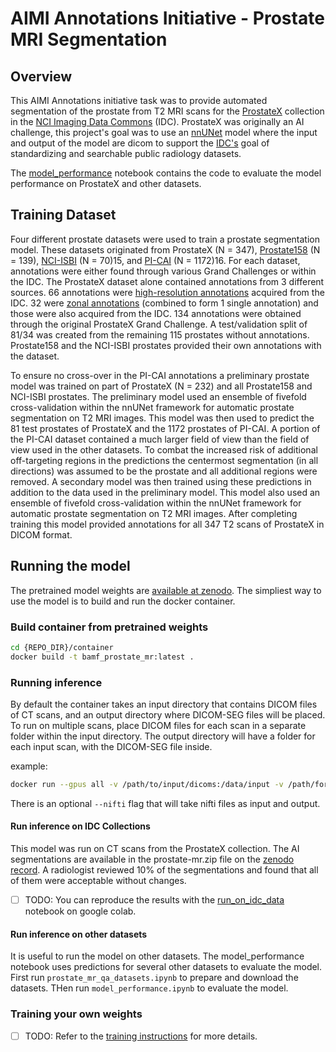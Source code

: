 # AIMI Annotations Initiative - Prostate MRI Segmentation

## Overview

This AIMI Annotations initiative task was to provide automated segmentation of the prostate from T2 MRI scans for the [ProstateX](https://wiki.cancerimagingarchive.net/pages/viewpage.action?pageId=23691656) collection in the [NCI Imaging Data Commons](https://portal.imaging.datacommons.cancer.gov/) (IDC). ProstateX was originally an AI challenge, this project's goal was to use an [nnUNet](https://github.com/MIC-DKFZ/nnUNet/tree/nnunetv1) model where the input and output of the model are dicom to support the [IDC's](https://portal.imaging.datacommons.cancer.gov/) goal of standardizing and searchable public radiology datasets.

The [model_performance](model_performance.ipynb) notebook contains the code to evaluate the model performance on ProstateX and other datasets.

## Training Dataset

Four different prostate datasets were used to train a prostate segmentation model. These datasets originated from ProstateX (N = 347), [Prostate158](https://github.com/kbressem/prostate158) (N = 139), [NCI-ISBI](https://wiki.cancerimagingarchive.net/pages/viewpage.action?pageId=21267207) (N = 70)15, and [PI-CAI](https://pi-cai.grand-challenge.org/PI-CAI/) (N = 1172)16. For each dataset, annotations were either found through various Grand Challenges or within the IDC. The ProstateX dataset alone contained annotations from 3 different sources. 66 annotations were [high-resolution annotations](https://wiki.cancerimagingarchive.net/pages/viewpage.action?pageId=61080779) acquired from the IDC. 32 were [zonal annotations](https://wiki.cancerimagingarchive.net/pages/viewpage.action?pageId=70230177) (combined to form 1 single annotation) and those were also acquired from the IDC. 134 annotations were obtained through the original ProstateX Grand Challenge. A test/validation split of 81/34 was created from the remaining 115 prostates without annotations. Prostate158 and the NCI-ISBI prostates provided their own annotations with the dataset.

To ensure no cross-over in the PI-CAI annotations a preliminary prostate model was trained on part of ProstateX (N = 232) and all Prostate158 and NCI-ISBI prostates. The preliminary model used an ensemble of fivefold cross-validation within the nnUNet framework for automatic prostate segmentation on T2 MRI images. This model was then used to predict the 81 test prostates of ProstateX and the 1172 prostates of PI-CAI. A portion of the PI-CAI dataset contained a much larger field of view than the field of view used in the other datasets. To combat the increased risk of additional off-targeting regions in the predictions the centermost segmentation (in all directions) was assumed to be the prostate and all additional regions were removed. A secondary model was then trained using these predictions in addition to the data used in the preliminary model. This model also used an ensemble of fivefold cross-validation within the nnUNet framework for automatic prostate segmentation on T2 MRI images. After completing training this model provided annotations for all 347 T2 scans of ProstateX in DICOM format.

## Running the model

The pretrained model weights are [available at zenodo](https://doi.org/10.5281/zenodo.8290092). The simpliest way to use the model is to build and run the docker container.

### Build container from pretrained weights

```bash
cd {REPO_DIR}/container
docker build -t bamf_prostate_mr:latest .
```

### Running inference

By default the container takes an input directory that contains DICOM files of CT scans, and an output directory where DICOM-SEG files will be placed. To run on multiple scans, place DICOM files for each scan in a separate folder within the input directory. The output directory will have a folder for each input scan, with the DICOM-SEG file inside.

example:

```bash
docker run --gpus all -v /path/to/input/dicoms:/data/input -v /path/for/output/dicoms:/data/output bamf_prostate_mr:latest
```

There is an optional `--nifti` flag that will take nifti files as input and output.

#### Run inference on IDC Collections

This model was run on CT scans from the ProstateX collection. The AI segmentations are available in the prostate-mr.zip file on the [zenodo record](https://doi.org/10.5281/zenodo.8345959). A radiologist reviewed 10% of the segmentations and found that all of them were acceptable without changes.

- [ ] TODO: You can reproduce the results with the [run_on_idc_data](run_on_idc_data.ipynb) notebook on google colab.

#### Run inference on other datasets

It is useful to run the model on other datasets. The model_performance notebook uses predictions for several other datasets to evaluate the model. First run `prostate_mr_qa_datasets.ipynb` to prepare and download the datasets. THen run `model_performance.ipynb` to evaluate the model.

### Training your own weights

- [ ] TODO: Refer to the [training instructions](training.md) for more details.
